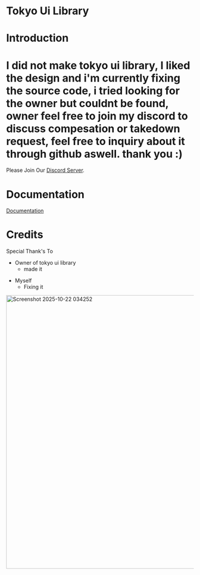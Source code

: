 # Tokyo Ui Library

# Introduction

# I did not make tokyo ui library, I liked the design and i'm currently fixing the source code, i tried looking for the owner but couldnt be found, owner feel free to join my discord to discuss compesation or takedown request, feel free to inquiry about it through github aswell. thank you :)

Please Join Our [Discord Server](https://discord.gg/rEajMcPKuy).

# Documentation
[Documentation](Documentation.md)

# Credits
Special Thank's To
- Owner of tokyo ui library
  - made it
* Myself
  - Fixing it
<img width="572" height="736" alt="Screenshot 2025-10-22 034252" src="https://github.com/user-attachments/assets/c5d72225-df85-441f-9ae8-006a087fe075" />
